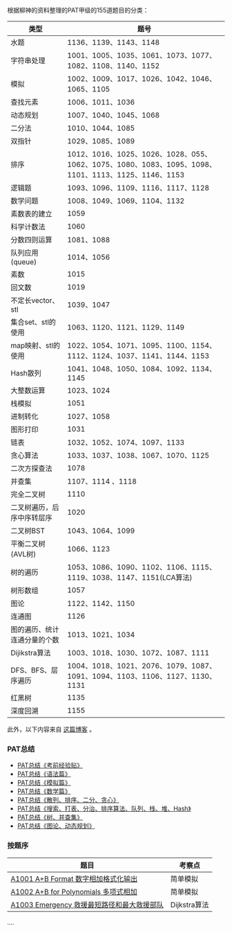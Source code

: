 

根据柳神的资料整理的PAT甲级的155道题目的分类：

|类型|题号|
|----|----|
|水题				|					1136、1139、1143、1148|
|字符串处理		|					1001、1005、1035、1061、1073、1077、1082、1108、1140、1152|
|模拟				|					1002、1009、1017、1026、1042、1046、1065、1105|
|查找元素		|						1006、1011、1036|
|动态规划		|						1007、1040、1045、1068|
|二分法					|			1010、1044、1085|
|双指针				|				1029、1085、1089|
|排序				|					1012、1016、1025、1026、1028、055、1062、1075、1080、1083、1095、1098、1101、1113、1125、1146、1153|
|逻辑题					| 1093、1096、1109、1116、1117、1128 |
|数学问题				| 1008、1049、1069、1104、1132 |
|素数表的建立				|			1059|
|科学计数法			|				1060|
|分数四则运算			|				1081、1088|
|队列应用(queue)			|			1014、1056|
|素数				|					1015|
|回文数					|			1019|
|不定长vector、stl		|			1039、1047|
|集合set、stl的使用		| 1063、1120、1121、1129、1149 |
|map映射、stl的使用		|			1022、1054、1071、1095、1100、1154、1112、1124、1037、1141、1144、1153|
|Hash散列				|				1041、1048、1050、1084、1092、1134、1145|
|大整数运算					|		1023、1024|
|栈模拟					|			1051|
|进制转化				|				1027、1058|
|图形打印				|				1031|
|链表						| 1032、1052、1074、1097、1133 |
|贪心算法				|				1033、1037、1038、1067、1070、1125|
|二次方探查法			|				1078|
|并查集					|			1107、1114 、1118|
|完全二叉树				| 1110 |
|二叉树遍历，后序中序转层序	|			1020|
|二叉树BST			|				1043、1064、1099|
|平衡二叉树(AVL树)		|				1066、1123|
|树的遍历				| 1053、1086、1090、1102、1106、1115、1119、1038、1147、1151(LCA算法) |
|树形数组					|			1057|
|图论						|			1122、1142、1150|
|连通图						| 1126 |
|图的遍历、统计连通分量的个数	|			1013、1021、1034|
|Dijikstra算法			| 1003、1018、1030、1072、1087、1111 |
|DFS、BFS、层序遍历		|			1004、1018、1021、2076、1079、1087、1091、1094、1103、1106、1127、1130、1131|
|红黑树				|				1135|
|深度回溯				|				1155|



此外，以下内容来自 [这篇博客](https://blog.csdn.net/a617976080/article/details/89676670) 。

### PAT总结

- [PAT总结《考前经验贴》](https://blog.csdn.net/a617976080/article/details/100107317)
- [PAT总结《语法篇》](https://blog.csdn.net/a617976080/article/details/100094998)
- [PAT总结《模拟篇》](https://blog.csdn.net/a617976080/article/details/100095143)
- [PAT总结《数学篇》](https://blog.csdn.net/a617976080/article/details/100154531)
- [PAT总结《散列、排序、二分、贪心》](https://blog.csdn.net/a617976080/article/details/100515964)
- [PAT总结《搜索、打表、分治、排序算法、队列、栈、堆、Hash》](https://blog.csdn.net/a617976080/article/details/100548008)
- [PAT总结《树、并查集》](https://blog.csdn.net/a617976080/article/details/100556665)
- [PAT总结《图论、动态规划》](https://blog.csdn.net/a617976080/article/details/100571765)

### 按题序

| 题目                                                         | 考察点       |
| ------------------------------------------------------------ | ------------ |
| [A1001 A+B Format 数字相加格式化输出](https://blog.csdn.net/a617976080/article/details/89052748) | 简单模拟     |
| [A1002 A+B for Polynomials 多项式相加](https://blog.csdn.net/a617976080/article/details/89053218) | 简单模拟     |
| [A1003 Emergency 救援最短路径和最大救援部队](https://blog.csdn.net/a617976080/article/details/89087393) | Dijkstra算法 |

....
